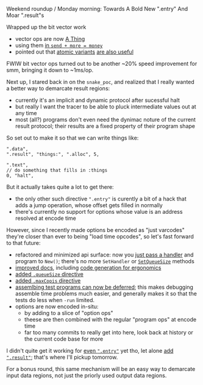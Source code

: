Weekend roundup / Monday morning: Towards A Bold New ".entry" And Moar ".result"s

Wrapped up the bit vector work
- vector ops are now [A Thing][04c5616f]
- using them [in `send + more = money`][6d7bb286]
- pointed out that [atomic variants][e52c3a17] [are also useful][32c07c64]

FWIW bit vector ops turned out to be another ~20% speed improvement for smm,
bringing it down to ~1ms/op.

Next up, I stared back in on the `snake_poc`, and realized that I really wanted
a better way to demarcate result regions:
- currently it's an implicit and dynamic protocol after sucessful halt
- but really I want the tracer to be able to pluck intermediate values out at any time
- most (all?) programs don't even need the dynimac noture of the current result
  protocol; their results are a fixed property of their program shape

So set out to make it so that we can write things like:

```
".data",
".result", "things:", ".alloc", 5,

".text",
// do something that fills in :things
0, "halt",
```

But it actually takes quite a lot to get there:
- the only other such directive `".entry"` is curently a bit of a hack that
  adds a jump operation, whose offset gets filled in normally
- there's currently no support for options whose value is an address resolved
  at encode time

However, since I recently made options be encoded as "just varcodes" they're
closer than ever to being "load time opcodes", so let's fast forward to that future:

- refactored and minimized api surface: now you [just pass a handler][a3e01306]
  and program to `New()`; there's no more `SetHandler` or
  [`SetQueueSize`][9d92cb23] methods
- [improved docs][82986762], including [code generation for ergonomics][3b844ef4]
- [added `.queueSize`  directive][510e89fc]
- [added `.maxCopis` directive][81e05b0a]
- [assemlbing test programs can now be deferred][9463264f]; this makes
  debugging assemble time problems much easier, and generally makes it so that
  the tests do less when `-run` limited.
- options are now encoded in-situ:
  - by adding to a slice of "option ops"
  - theese are then combined with the regular "program ops" at encode time
  - far too many commits to really get into here, look back at history or the
    current code base for more

I didn't quite get it working for [even `".entry"`][5bc5bdac] yet tho, let
alone [add `".result"`][00c7b15e]; that's where I'll pickup tomorrow.

For a bonus round, this same mechanism will be an easy way to demarcate input
data regions, not just the priorly used output data regions.

[04c5616f]: https://github.com/jcorbin/stackvm/commits/04c5616f944370b7b84dcce3144ff7d3f042f5d1
[6d7bb286]: https://github.com/jcorbin/stackvm/commits/6d7bb286a1ca43b77fed3d5b015c6009aed04d17
[e52c3a17]: https://github.com/jcorbin/stackvm/commits/e52c3a17703a8d5b806e7dfe6b49637ad4bfcc36
[32c07c64]: https://github.com/jcorbin/stackvm/commits/32c07c64cb22e254a52f9c5f0519a0e9fab4a9b1
[9d92cb23]: https://github.com/jcorbin/stackvm/commits/9d92cb2377a9313a57424d8984ea4de5c5f5d3eb
[a3e01306]: https://github.com/jcorbin/stackvm/commits/a3e013069e47b6193ccc6da633844ad8d7188f53
[82986762]: https://github.com/jcorbin/stackvm/commits/82986762135cbd4117cd3c4af2e29c28c3bb9faf
[3b844ef4]: https://github.com/jcorbin/stackvm/commits/3b844ef4381262ce6f26ce270ebcb8cd29f4e2df
[510e89fc]: https://github.com/jcorbin/stackvm/commits/510e89fc3e5f27ef168b24c2c40efa348ac47e4b
[81e05b0a]: https://github.com/jcorbin/stackvm/commits/81e05b0a531d472c8c6ca0c500c22260a84e4d33
[9463264f]: https://github.com/jcorbin/stackvm/commits/9463264ffd46b20731f1b96420803a0c63d0f299
[5bc5bdac]: https://github.com/jcorbin/stackvm/commits/5bc5bdacda6efdd70fea214cb903e87c930b5596
[00c7b15e]: https://github.com/jcorbin/stackvm/commits/00c7b15e8d672f311e06e3ea97beec1b61be8dec
